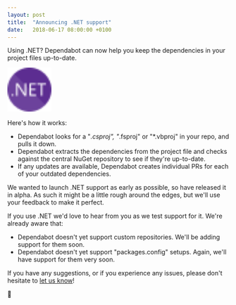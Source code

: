 ```yaml
---
layout: post
title:  "Announcing .NET support"
date:   2018-06-17 08:00:00 +0100
---
```


Using .NET? Dependabot can now help you keep the dependencies in your
project files up-to-date.

<p class="image-medium">
  <img src="/images/blog/dotnet-logo.svg" alt=".NET" height="100px" />
</p>

Here's how it works:
- Dependabot looks for a "*.csproj", "*.fsproj" or "*.vbproj" in your repo, and
  pulls it down.
- Dependabot extracts the dependencies from the project file and checks against
  the central NuGet repository to see if they're up-to-date.
- If any updates are available, Dependabot creates individual PRs for each of
  your outdated dependencies.

We wanted to launch .NET support as early as possible, so have released it
in alpha. As such it might be a little rough around the edges, but we'll use
your feedback to make it perfect.

If you use .NET we'd love to hear from you as we test support for it. We're
already aware that:
- Dependabot doesn't yet support custom repositories. We'll be adding support
  for them soon.
- Dependabot doesn't yet support "packages.config" setups. Again, we'll have
  support for them very soon.

If you have any suggestions, or if you experience any issues, please don't
hesitate to [let us know][feedback-link]!

🐘

[feedback-link]: https://github.com/dependabot/feedback
